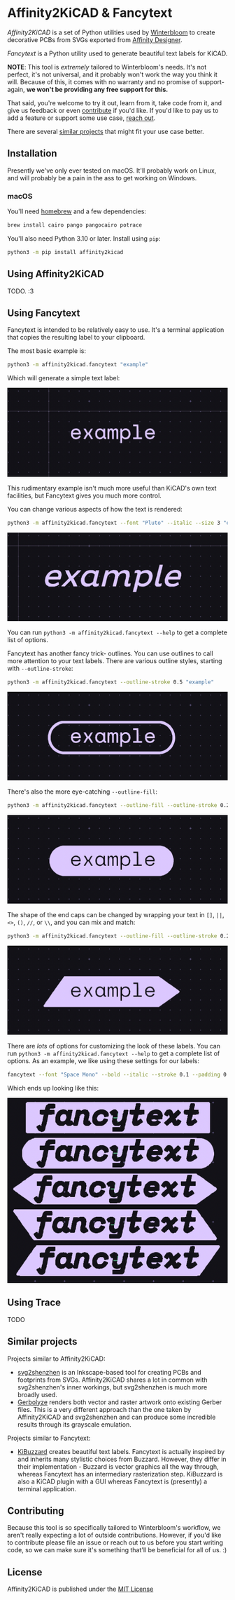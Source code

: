 # Affinity2KiCAD & Fancytext

*Affinity2KiCAD* is a set of Python utilities used by [Winterbloom](https://winterbloom.com) to create decorative PCBs from SVGs exported from [Affinity Designer](https://affinity.serif.com/en-gb/designer/).

*Fancytext* is a Python utility used to generate beautiful text labels for KiCAD.

**NOTE**: This tool is *extremely* tailored to Winterbloom's needs. It's not perfect, it's not universal, and it probably won't work the way you think it will. Because of this, it comes with no warranty and no promise of support- again, **we won't be providing any free support for this.**

That said, you're welcome to try it out, learn from it, take code from it, and give us feedback or even [contribute](#contributing) if you'd like. If you'd like to pay us to add a feature or support some use case, [reach out](thea@winterbloom.com).

There are several [similar projects](#similar-projects) that might fit your use case better.

## Installation

Presently we've only ever tested on macOS. It'll probably work on Linux, and will probably be a pain in the ass to get working on Windows.

### macOS

You'll need [homebrew](https://brew.sh) and a few dependencies:

```sh
brew install cairo pango pangocairo potrace
```

You'll also need Python 3.10 or later. Install using `pip`:

```sh
python3 -m pip install affinity2kicad
```

## Using Affinity2KiCAD

TODO. :3

## Using Fancytext

Fancytext is intended to be relatively easy to use. It's a terminal application that copies the resulting label to your clipboard.

The most basic example is:

```sh
python3 -m affinity2kicad.fancytext "example"
```

Which will generate a simple text label:

![A simple text label](readme_resources/fancytext-1.png)

This rudimentary example isn't much more useful than KiCAD's own text facilities, but Fancytext gives you much more control.

You can change various aspects of how the text is rendered:

```sh
python3 -m affinity2kicad.fancytext --font "Pluto" --italic --size 3 "example"
```

![A fancier text label](readme_resources/fancytext-2.png)

You can run `python3 -m affinity2kicad.fancytext --help` to get a complete list of options.

Fancytext has another fancy trick- outlines. You can use outlines to call more attention to your text labels. There are various outline styles, starting with `--outline-stroke`:

```sh
python3 -m affinity2kicad.fancytext --outline-stroke 0.5 "example"
```

![A fancy stroked outline](readme_resources/fancytext-3.png)

There's also the more eye-catching `--outline-fill`:

```sh
python3 -m affinity2kicad.fancytext --outline-fill --outline-stroke 0.2 "example"
```

![A fancy filled outline](readme_resources/fancytext-4.png)

The shape of the end caps can be changed by wrapping your text in `[]`, `||`, `<>`, `()`, `//`, or `\\`, and you can mix and match:

```sh
python3 -m affinity2kicad.fancytext --outline-fill --outline-stroke 0.2 "/example>"
```

![A fancy filled outline with fancy caps](readme_resources/fancytext-5.png)

There are *lots* of options for customizing the look of these labels. You can run `python3 -m affinity2kicad.fancytext --help` to get a complete list of options. As an example, we like using these settings for our labels:

```sh
fancytext --font "Space Mono" --bold --italic --stroke 0.1 --padding 0 0 --outline-stroke 0.2 --outline-fill "fancytext"
```

Which ends up looking like this:

![Winterbloom style fancy text](readme_resources/fancytext-6.png)


## Using Trace

TODO

## Similar projects

Projects similar to Affinity2KiCAD:
- [svg2shenzhen](https://github.com/badgeek/svg2shenzhen) is an Inkscape-based tool for creating PCBs and footprints from SVGs. Affinity2KiCAD shares a lot in common with svg2shenzhen's inner workings, but svg2shenzhen is much more broadly used.
- [Gerbolyze](https://github.com/jaseg/gerbolyze) renders both vector and raster artwork onto existing Gerber files. This is a very different approach than the one taken by Affinity2KiCAD and svg2shenzhen and can produce some incredible results through its grayscale emulation.

Projects similar to Fancytext:
- [KiBuzzard](https://github.com/gregdavill/KiBuzzard) creates beautiful text labels. Fancytext is actually inspired by and inherits many stylistic choices from Buzzard. However, they differ in their implementation - Buzzard is vector graphics all the way through, whereas Fancytext has an intermediary rasterization step. KiBuzzard is also a KiCAD plugin with a GUI whereas Fancytext is (presently) a terminal application.

## Contributing

Because this tool is so specifically tailored to Winterbloom's workflow, we aren't really expecting a lot of outside contributions. However, if you'd like to contribute please file an issue or reach out to us before you start writing code, so we can make sure it's something that'll be beneficial for all of us. :)

## License

Affinity2KiCAD is published under the [MIT License](LICENSE)
